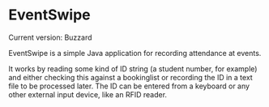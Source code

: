 # EventSwipe
Current version: Buzzard

EventSwipe is a simple Java application for recording attendance at events.

It works by reading some kind of ID string (a student number, for example) and either checking this against a bookinglist or recording the ID in a text file to be processed later. The ID can be entered from a keyboard or any other external input device, like an RFID reader.

